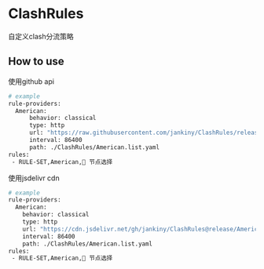 # ClashRules

自定义clash分流策略

## How to use

使用github api
```bash
# example
rule-providers:
  American:
      behavior: classical 
      type: http
      url: "https://raw.githubusercontent.com/jankiny/ClashRules/release/American.list.yaml"
      interval: 86400
      path: ./ClashRules/American.list.yaml
rules:
 - RULE-SET,American,🚀 节点选择 
```

使用jsdelivr cdn
```bash
# example
rule-providers:
  American:
    behavior: classical 
    type: http
    url: "https://cdn.jsdelivr.net/gh/jankiny/ClashRules@release/American.list.yaml"
    interval: 86400
    path: ./ClashRules/American.list.yaml
rules:
 - RULE-SET,American,🚀 节点选择 
```
